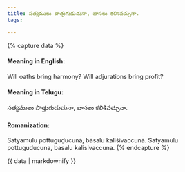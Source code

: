 ```yaml
---
title: సత్యములు పొత్తుగుడుచునా, బాసలు కలిశివచ్చునా.
tags:

---
```


{% capture data %}
#### Meaning in English:
Will oaths bring harmony? Will adjurations bring profit?

#### Meaning in Telugu:
సత్యములు పొత్తుగుడుచునా, బాసలు కలిశివచ్చునా.

#### Romanization:
Satyamulu pottuguḍucunā, bāsalu kaliśivaccunā.
Satyamulu pottuguducuna, basalu kalisivaccuna.
{% endcapture %}

{{ data | markdownify }}

